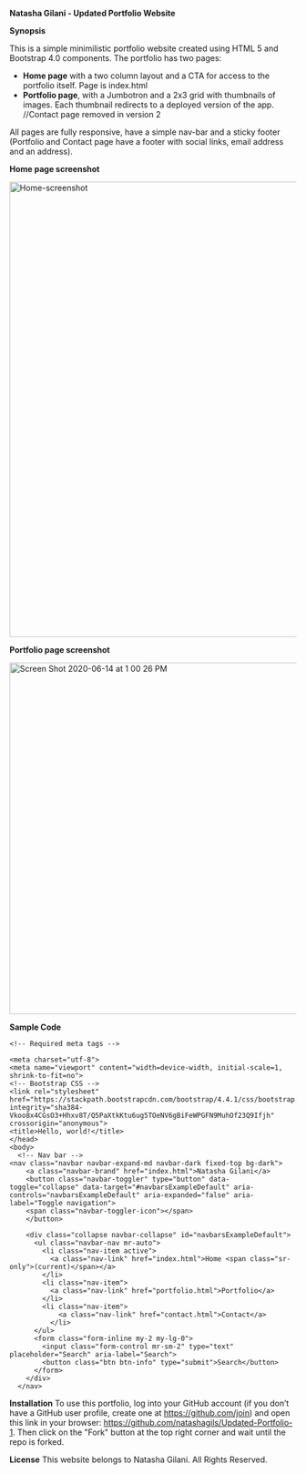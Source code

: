 **Natasha Gilani - Updated Portfolio Website** 

**Synopsis**

This is a simple minimilistic portfolio website created using HTML 5 and Bootstrap 4.0 components. The portfolio has two pages: 

* **Home page** with a two column layout and a CTA for access to the portfolio itself. Page is index.html
* **Portfolio page**, with a Jumbotron and a 2x3 grid with thumbnails of images. Each thumbnail redirects to a deployed version of the app. 
//Contact page removed in version 2

All pages are fully responsive, have a simple nav-bar and a sticky footer (Portfolio and Contact page have a footer with social links, email address and an address). 

**Home page screenshot** 


<img width="800" alt="Home-screenshot" src="https://user-images.githubusercontent.com/56641651/73613489-31d26500-45c4-11ea-9508-ec7f4640c8a3.png">


**Portfolio page screenshot** 


<img width="618" alt="Screen Shot 2020-06-14 at 1 00 26 PM" src="https://user-images.githubusercontent.com/56641651/84599308-077c9800-ae3f-11ea-903a-8c73fc9619f0.png">




**Sample Code**


    <!-- Required meta tags -->
    
    <meta charset="utf-8">
    <meta name="viewport" content="width=device-width, initial-scale=1, shrink-to-fit=no">
    <!-- Bootstrap CSS -->
    <link rel="stylesheet" href="https://stackpath.bootstrapcdn.com/bootstrap/4.4.1/css/bootstrap.min.css" integrity="sha384-Vkoo8x4CGsO3+Hhxv8T/Q5PaXtkKtu6ug5TOeNV6gBiFeWPGFN9MuhOf23Q9Ifjh" crossorigin="anonymous">
    <title>Hello, world!</title>
    </head>
    <body>
      <!-- Nav bar -->
    <nav class="navbar navbar-expand-md navbar-dark fixed-top bg-dark">
        <a class="navbar-brand" href="index.html">Natasha Gilani</a>
        <button class="navbar-toggler" type="button" data-toggle="collapse" data-target="#navbarsExampleDefault" aria-controls="navbarsExampleDefault" aria-expanded="false" aria-label="Toggle navigation">
        <span class="navbar-toggler-icon"></span>
        </button>
      
        <div class="collapse navbar-collapse" id="navbarsExampleDefault">
          <ul class="navbar-nav mr-auto">
            <li class="nav-item active">
              <a class="nav-link" href="index.html">Home <span class="sr-only">(current)</span></a>
            </li>
            <li class="nav-item">
              <a class="nav-link" href="portfolio.html">Portfolio</a>
            </li>
            <li class="nav-item">
                <a class="nav-link" href="contact.html">Contact</a>
              </li>         
          </ul>
          <form class="form-inline my-2 my-lg-0">
            <input class="form-control mr-sm-2" type="text" placeholder="Search" aria-label="Search">
            <button class="btn btn-info" type="submit">Search</button>
          </form>
        </div>
      </nav>
  <!-- End Nav bar -->



**Installation**
To use this portfolio, log into your GitHub account (if you don’t have a GitHub user profile, create one at https://github.com/join) and open this link in your browser: https://github.com/natashagils/Updated-Portfolio-1. Then click on the "Fork" button at the top right corner and wait until the repo is forked. 

**License**
This website belongs to Natasha Gilani. All Rights Reserved. 
